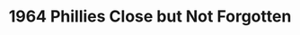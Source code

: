 ---
pid: ch632
title: 1964 Phillies Close but Not Forgotten
location_transcription: 
coordinates: "[-75.163941263817, 39.95264208331]"
zipcode: 
gen_neighborhood: 
neighborhood: 
outside_phl: 
age: 
age_range: 
instagram: 
image_file_name: ch_632.jpg
proposal_transcription: or 1980 Phillies, Flyers 1975-76, Sixers 1982 Eagles 1960
topic: History,Sports
topic_summary: 0, 0
type: Other No Form
keywords_other: 
credit: 
image_labels: 
twitter: 
facebook: 
permalink: "/monuments/ch632/"
layout: item-page
---